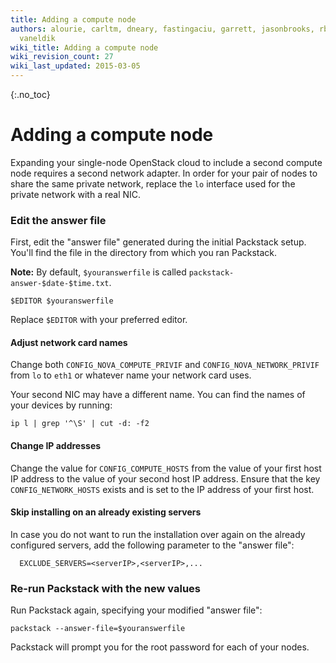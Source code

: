 ```yaml
---
title: Adding a compute node
authors: alourie, carltm, dneary, fastingaciu, garrett, jasonbrooks, rbowen, sebastian,
  vaneldik
wiki_title: Adding a compute node
wiki_revision_count: 27
wiki_last_updated: 2015-03-05
---
```


{:.no_toc}

# Adding a compute node

Expanding your single-node OpenStack cloud to include a second compute node requires a second network adapter. In order for your pair of nodes to share the same private network, replace the `lo` interface used for the private network with a real NIC.

### Edit the answer file

First, edit the "answer file" generated during the initial Packstack setup. You'll find the file in the directory from which you ran Packstack.

**Note:** By default, `$youranswerfile` is called `packstack-answer-$date-$time.txt`.

    $EDITOR $youranswerfile

Replace `$EDITOR` with your preferred editor.

#### Adjust network card names

Change both `CONFIG_NOVA_COMPUTE_PRIVIF` and `CONFIG_NOVA_NETWORK_PRIVIF` from `lo` to `eth1` or whatever name your network card uses.

Your second NIC may have a different name. You can find the names of your devices by running:

    ip l | grep '^\S' | cut -d: -f2

#### Change IP addresses

Change the value for `CONFIG_COMPUTE_HOSTS` from the value of your first host IP address to the value of your second host IP address. Ensure that the key `CONFIG_NETWORK_HOSTS` exists and is set to the IP address of your first host.

#### Skip installing on an already existing servers

In case you do not want to run the installation over again on the already configured servers, add the following parameter to the "answer file":

      EXCLUDE_SERVERS=<serverIP>,<serverIP>,...

### Re-run Packstack with the new values

Run Packstack again, specifying your modified "answer file":

    packstack --answer-file=$youranswerfile

Packstack will prompt you for the root password for each of your nodes.
